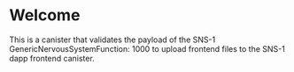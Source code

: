 # Welcome
This is a canister that validates the payload of the SNS-1 GenericNervousSystemFunction: 1000 to upload frontend files to the SNS-1 dapp frontend canister.
